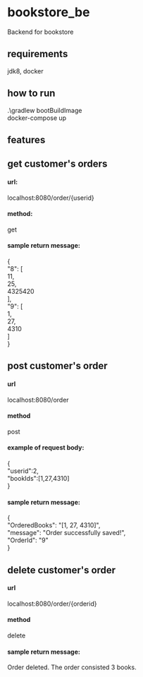 # bookstore_be
 Backend for bookstore
 
## requirements
 jdk8, docker
 
## how to run
 .\gradlew bootBuildImage  
 docker-compose up

## features
## get customer's orders
  #### url: 
  localhost:8080/order/{userid}  
  #### method:  
  get  
  #### sample return message:  
  {  
    "8": [  
        11,  
        25,  
        4325420  
    ],  
    "9": [  
        1,  
        27,  
        4310  
    ]  
}  

## post customer's order
  #### url 
  localhost:8080/order
  #### method
  post
  #### example of request body:
  {  
        "userid":2,  
        "bookIds":[1,27,4310]  
  }  
  
  #### sample return message:
  {  
    "OrderedBooks": "[1, 27, 4310]",  
    "message": "Order successfully saved!",  
    "OrderId": "9"  
  }
  
 ## delete customer's order
 #### url
 localhost:8080/order/{orderid}
 #### method
 delete
 #### sample return message:
 Order deleted. The order consisted 3 books.
  
